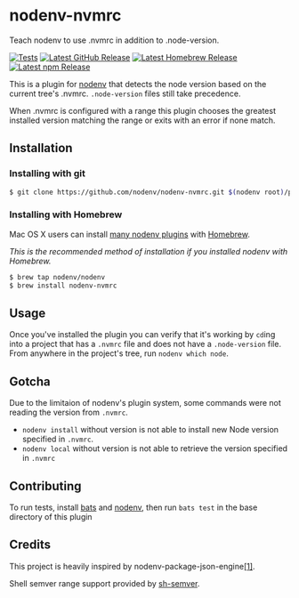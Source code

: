 # nodenv-nvmrc

Teach nodenv to use .nvmrc in addition to .node-version.

[![Tests](https://img.shields.io/github/actions/workflow/status/nodenv/nodenv-nvmrc/test.yml?label=tests&logo=github)](https://github.com/nodenv/nodenv-nvmrc/actions/workflows/test.yml)
[![Latest GitHub Release](https://img.shields.io/github/v/release/nodenv/nodenv-nvmrc?label=github&logo=github&sort=semver)](https://github.com/nodenv/nodenv-nvmrc/releases/latest)
[![Latest Homebrew Release](<https://img.shields.io/badge/dynamic/regex?label=homebrew-nodenv&logo=homebrew&logoColor=white&url=https%3A%2F%2Fraw.githubusercontent.com%2Fnodenv%2Fhomebrew-nodenv%2Frefs%2Fheads%2Fmain%2FFormula%2Fnodenv-nvmrc.rb&search=archive%2Frefs%2Ftags%2Fv(%3F%3Cversion%3E%5Cd%2B.*).tar.gz&replace=v%24%3Cversion%3E>)](https://github.com/nodenv/homebrew-nodenv/blob/main/Formula/nodenv-nvmrc.rb)
[![Latest npm Release](https://img.shields.io/npm/v/@nodenv/nodenv-nvmrc?logo=npm&logoColor=white)](https://www.npmjs.com/package/@nodenv/nodenv-nvmrc/v/latest)

This is a plugin for [nodenv](https://github.com/nodenv/nodenv)
that detects the node version based on the current tree's .nvmrc. `.node-version` files still take precedence.

When .nvmrc is configured with a range this plugin chooses the greatest installed version matching the range or exits with an error if none match.

## Installation

### Installing with git

```sh
$ git clone https://github.com/nodenv/nodenv-nvmrc.git $(nodenv root)/plugins/nodenv-nvmrc
```

### Installing with Homebrew

Mac OS X users can install [many nodenv plugins](https://github.com/nodenv/homebrew-nodenv) with [Homebrew](http://brew.sh).

*This is the recommended method of installation if you installed nodenv with
Homebrew.*

```sh
$ brew tap nodenv/nodenv
$ brew install nodenv-nvmrc
```

## Usage

Once you've installed the plugin you can verify that it's working by `cd`ing into a project that has a `.nvmrc` file and does not have a `.node-version` file.  From anywhere in the project's tree, run `nodenv which node`.

## Gotcha

Due to the limitaion of nodenv's plugin system, some commands were not reading the version from `.nvmrc`.
- `nodenv install` without version is not able to install new Node version specified in `.nvmrc`.
- `nodenv local` without version is not able to retrieve the version specified in `.nvmrc`

## Contributing

To run tests, install [bats](https://github.com/sstephenson/bats) and [nodenv](https://github.com/nodenv/nodenv), then run `bats test`  in the base directory of this plugin

## Credits

This project is heavily inspired by nodenv-package-json-engine[[1]](https://github.com/nodenv/nodenv-package-json-engine).

Shell semver range support provided by [sh-semver](https://github.com/qzb/sh-semver).
